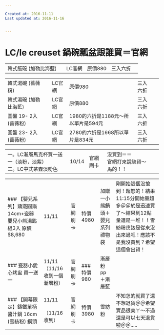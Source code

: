 ```yaml
---

Created at: 2016-11-11
Last updated at: 2016-11-16


---
```


# LC/le creuset 鍋碗瓢盆跟誰買＝官網


|     |     |     |     |     |     |
| --- | --- | --- | --- | --- | --- |
| 韓式飯碗 (加勒比海藍) |     | LC官網 | 原價880 | 三入六折 |     |

|     |     |     |     |     |     |
| --- | --- | --- | --- | --- | --- |
| 韓式湯碗 (薔薇粉) |     | LC官網 | 原價980 | 三入六折 |     |
| 韓式湯碗 (加勒比海藍) |     | LC官網 | 原價880 | 三入六折 |     |
| 圓盤 19- 2入(薔薇粉) |     | LC官網 | 1980的六折是1188元～所以單片是594元 | 三入六折 |     |
| 圓盤 23- 2入 (薔薇粉) |     | LC官網 | 2780的六折是1668所以單片是834元 | 三入六折 |     |

|     |     |     |     |     |     |
| --- | --- | --- | --- | --- | --- |
| 一。LC漸層馬克杯買一送一（淡粉，淡紫）<br>二。LC中式茶壺淡粉色 | 10/14 | 官網刷卡 | 沒買到＝＝<br>官網打來說缺貨～馬的！！ |     |     |

|     |     |     |     |     |     |
| --- | --- | --- | --- | --- | --- |
| ### 【嬰兒系列】鑄鐵圓鍋14cm+瓷器嬰兒小熊湯匙組3入 原價$8,680 | 11/11 | 官網刷卡 | 特價4980 | 加贈一小熊鍋頭＋嬰兒系列禮物袋 | 剛開始這個沒搶到！超怒的！結果11:15分開始量超多＠＠於是迅速買了～結果到12點量還是一堆！！雪紡粉應該是從來沒出來過吧！應該不是我沒買到？希望這個會出貨！ |
| ### 瓷器小愛心烤盅 買一送一 | 11/11<br>（11/16收到一個漸層粉） | 官網刷卡 | ### 特價980 | 漸層粉pp＋漸層藍 |     |
| ### 【開幕限定】鑄鐵單柄醬汁鍋 16cm (雪紡粉) 鋼頭 | 11/11<br><br>（11/16收到） | 官網刷卡 | 特價3980 | 雪紡粉 | 不知怎的就買了還不想退貨＠＠希望實品很美ㄚ～不過還是可以七天退貨啦＠＠..... |

